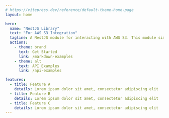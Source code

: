 ```yaml
---
# https://vitepress.dev/reference/default-theme-home-page
layout: home

hero:
  name: "NestJS Library"
  text: "For AWS S3 Integration"
  tagline: A NestJS module for interacting with AWS S3. This module simplifies the integration of AWS S3 within a NestJS application by providing injectable services and configuration options.
  actions:
    - theme: brand
      text: Get Started
      link: /markdown-examples
    - theme: alt
      text: API Examples
      link: /api-examples

features:
  - title: Feature A
    details: Lorem ipsum dolor sit amet, consectetur adipiscing elit
  - title: Feature B
    details: Lorem ipsum dolor sit amet, consectetur adipiscing elit
  - title: Feature C
    details: Lorem ipsum dolor sit amet, consectetur adipiscing elit
---
```


